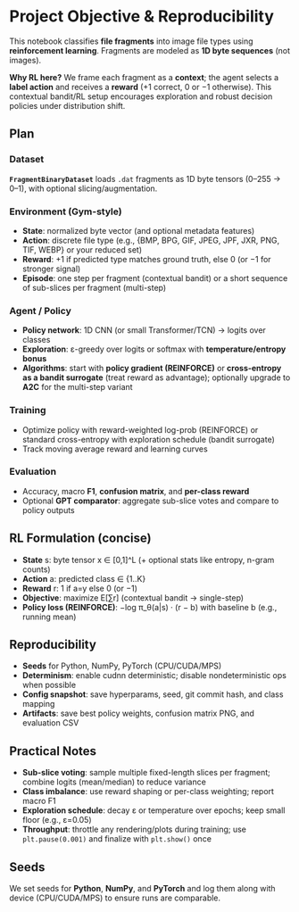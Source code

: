 # Project Objective & Reproducibility

This notebook classifies **file fragments** into image file types using **reinforcement learning**. Fragments are modeled as **1D byte sequences** (not images).

**Why RL here?** We frame each fragment as a **context**; the agent selects a **label action** and receives a **reward** (+1 correct, 0 or −1 otherwise). This contextual bandit/RL setup encourages exploration and robust decision policies under distribution shift.

## Plan

### Dataset
**`FragmentBinaryDataset`** loads `.dat` fragments as 1D byte tensors (0–255 → 0–1), with optional slicing/augmentation.

### Environment (Gym-style)
- **State**: normalized byte vector (and optional metadata features)
- **Action**: discrete file type (e.g., {BMP, BPG, GIF, JPEG, JPF, JXR, PNG, TIF, WEBP} or your reduced set)
- **Reward**: +1 if predicted type matches ground truth, else 0 (or −1 for stronger signal)
- **Episode**: one step per fragment (contextual bandit) or a short sequence of sub-slices per fragment (multi-step)

### Agent / Policy
- **Policy network**: 1D CNN (or small Transformer/TCN) → logits over classes
- **Exploration**: ε-greedy over logits or softmax with **temperature/entropy bonus**
- **Algorithms**: start with **policy gradient (REINFORCE)** or **cross-entropy as a bandit surrogate** (treat reward as advantage); optionally upgrade to **A2C** for the multi-step variant

### Training
- Optimize policy with reward-weighted log-prob (REINFORCE) or standard cross-entropy with exploration schedule (bandit surrogate)
- Track moving average reward and learning curves

### Evaluation
- Accuracy, macro **F1**, **confusion matrix**, and **per-class reward**
- Optional **GPT comparator**: aggregate sub-slice votes and compare to policy outputs

## RL Formulation (concise)

- **State** s: byte tensor x ∈ [0,1]^L (+ optional stats like entropy, n-gram counts)
- **Action** a: predicted class ∈ {1..K}
- **Reward** r: 1 if a=y else 0 (or −1)
- **Objective**: maximize E[∑r] (contextual bandit → single-step)
- **Policy loss (REINFORCE)**: −log π_θ(a|s) · (r − b) with baseline b (e.g., running mean)

## Reproducibility

- **Seeds** for Python, NumPy, PyTorch (CPU/CUDA/MPS)
- **Determinism**: enable cudnn deterministic; disable nondeterministic ops when possible
- **Config snapshot**: save hyperparams, seed, git commit hash, and class mapping
- **Artifacts**: save best policy weights, confusion matrix PNG, and evaluation CSV

## Practical Notes

- **Sub-slice voting**: sample multiple fixed-length slices per fragment; combine logits (mean/median) to reduce variance
- **Class imbalance**: use reward shaping or per-class weighting; report macro F1
- **Exploration schedule**: decay ε or temperature over epochs; keep small floor (e.g., ε=0.05)
- **Throughput**: throttle any rendering/plots during training; use `plt.pause(0.001)` and finalize with `plt.show()` once

## Seeds

We set seeds for **Python**, **NumPy**, and **PyTorch** and log them along with device (CPU/CUDA/MPS) to ensure runs are comparable.